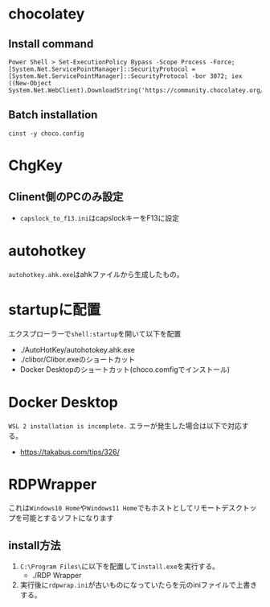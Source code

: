 # chocolatey

## Install command
```
Power Shell > Set-ExecutionPolicy Bypass -Scope Process -Force; [System.Net.ServicePointManager]::SecurityProtocol = [System.Net.ServicePointManager]::SecurityProtocol -bor 3072; iex ((New-Object System.Net.WebClient).DownloadString('https://community.chocolatey.org/install.ps1'))
```

## Batch installation
```
cinst -y choco.config
```

# ChgKey

## Clinent側のPCのみ設定

- `capslock_to_f13.ini`はcapslockキーをF13に設定

# autohotkey

`autohotkey.ahk.exe`はahkファイルから生成したもの。

# startupに配置
エクスプローラーで`shell:startup`を開いて以下を配置
- ./AutoHotKey/autohotokey.ahk.exe
- ./clibor/Clibor.exeのショートカット
- Docker Desktopのショートカット(choco.comfigでインストール)


# Docker Desktop
`WSL 2 installation is incomplete.` エラーが発生した場合は以下で対応する。
- https://takabus.com/tips/326/


# RDPWrapper
これは`Windows10 Home`や`Windows11 Home`でもホストとしてリモートデスクトップを可能とするソフトになります

## install方法
1. `C:\Program Files\`に以下を配置して`install.exe`を実行する。
   - ./RDP Wrapper
1. 実行後に`rdpwrap.ini`が古いものになっていたらを元のiniファイルで上書きする。